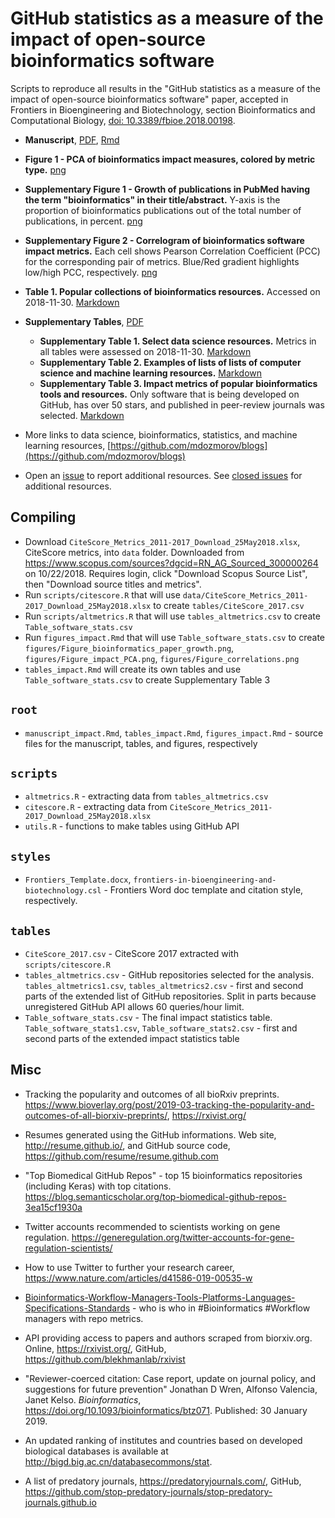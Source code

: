 # GitHub statistics as a measure of the impact of open-source bioinformatics software

Scripts to reproduce all results in the "GitHub statistics as a measure of the impact of open-source bioinformatics software" paper, accepted in Frontiers in Bioengineering and Biotechnology, section Bioinformatics and Computational Biology, [doi: 10.3389/fbioe.2018.00198](https://www.frontiersin.org/articles/10.3389/fbioe.2018.00198/abstract).

- **Manuscript**, [PDF](manuscript.pdf), [Rmd](manuscript_impact.Rmd)
- **Figure 1 - PCA of bioinformatics impact measures, colored by metric type.** [png](figures/Figure_impact_PCA.png)
- **Supplementary Figure 1 - Growth of publications in PubMed having the term "bioinformatics" in their title/abstract.** Y-axis is the proportion of bioinformatics publications out of the total number of publications, in percent. [png](figures/Figure_bioinformatics_paper_growth.png)
- **Supplementary Figure 2 - Correlogram of bioinformatics software impact metrics.** Each cell shows Pearson Correlation Coefficient (PCC) for the corresponding pair of metrics. Blue/Red gradient highlights low/high PCC, respectively. [png](figures/Figure_correlations.png)
- **Table 1. Popular collections of bioinformatics resources.** Accessed on 2018-11-30. [Markdown](tables/table_1.md)
- **Supplementary Tables**, [PDF](supplementary_tables.pdf)
    - **Supplementary Table 1. Select data science resources.** Metrics in all tables were assessed on 2018-11-30. [Markdown](tables/table_s1.md)
    - **Supplementary Table 2. Examples of lists of lists of computer science and machine learning resources.** [Markdown](tables/table_s2.md)
    - **Supplementary Table 3. Impact metrics of popular bioinformatics tools and resources.** Only software that is being developed on GitHub, has over 50 stars, and published in peer-review journals was selected. [Markdown](tables/table_s3.md)

- More links to data science, bioinformatics, statistics, and machine learning resources, [https://github.com/mdozmorov/blogs](https://github.com/mdozmorov/blogs)

- Open an [issue](https://github.com/mdozmorov/bioinformatics-impact/issues) to report additional resources. See [closed issues](https://github.com/mdozmorov/bioinformatics-impact/issues?q=is%3Aissue+is%3Aclosed) for additional resources.

## Compiling

- Download `CiteScore_Metrics_2011-2017_Download_25May2018.xlsx`, CiteScore metrics, into `data` folder. Downloaded from https://www.scopus.com/sources?dgcid=RN_AG_Sourced_300000264 on 10/22/2018. Requires login, click "Download Scopus Source List", then "Download source titles and metrics".
- Run `scripts/citescore.R` that will use `data/CiteScore_Metrics_2011-2017_Download_25May2018.xlsx` to create `tables/CiteScore_2017.csv` 
- Run `scripts/altmetrics.R` that will use `tables_altmetrics.csv` to create `Table_software_stats.csv`
- Run `figures_impact.Rmd` that will use `Table_software_stats.csv` to create `figures/Figure_bioinformatics_paper_growth.png`, `figures/Figure_impact_PCA.png`, `figures/Figure_correlations.png`
- `tables_impact.Rmd` will create its own tables and use `Table_software_stats.csv` to create Supplementary Table 3

## `root`

- `manuscript_impact.Rmd`, `tables_impact.Rmd`, `figures_impact.Rmd` - source files for the manuscript, tables, and figures, respectively

## `scripts`

- `altmetrics.R` - extracting data from `tables_altmetrics.csv`
- `citescore.R` - extracting data from `CiteScore_Metrics_2011-2017_Download_25May2018.xlsx` 
- `utils.R` - functions to make tables using GitHub API

## `styles`

- `Frontiers_Template.docx`, `frontiers-in-bioengineering-and-biotechnology.csl` - Frontiers Word doc template and citation style, respectively.

## `tables`

- `CiteScore_2017.csv` - CiteScore 2017 extracted with `scripts/citescore.R`
- `tables_altmetrics.csv` - GitHub repositories selected for the analysis. `tables_altmetrics1.csv`, `tables_altmetrics2.csv` - first and second parts of the extended list of GitHub repositories. Split in parts because unregistered GitHub API allows 60 queries/hour limit.
- `Table_software_stats.csv` - The final impact statistics table. `Table_software_stats1.csv`, `Table_software_stats2.csv` - first and second parts of the extended impact statistics table

## Misc

- Tracking the popularity and outcomes of all bioRxiv preprints. https://www.bioverlay.org/post/2019-03-tracking-the-popularity-and-outcomes-of-all-biorxiv-preprints/, https://rxivist.org/

- Resumes generated using the GitHub informations. Web site, http://resume.github.io/, and GitHub source code, https://github.com/resume/resume.github.com

- "Top Biomedical GitHub Repos" - top 15 bioinformatics repositories (including Keras) with top citations. https://blog.semanticscholar.org/top-biomedical-github-repos-3ea15cf1930a

- Twitter accounts recommended to scientists working on gene regulation. https://generegulation.org/twitter-accounts-for-gene-regulation-scientists/

- How to use Twitter to further your research career, https://www.nature.com/articles/d41586-019-00535-w

- [Bioinformatics-Workflow-Managers-Tools-Platforms-Languages-Specifications-Standards](https://docs.google.com/spreadsheets/d/1plkAsT_S3CzSeb7ivxyjRnHyrK3JclUCXeUMf_azraY/edit#gid=0) - who is who in #Bioinformatics #Workflow managers with repo metrics.

- API providing access to papers and authors scraped from biorxiv.org. Online, https://rxivist.org/, GitHub, https://github.com/blekhmanlab/rxivist

- "Reviewer-coerced citation: Case report, update on journal policy, and suggestions for future prevention" Jonathan D Wren,  Alfonso Valencia,  Janet Kelso. _Bioinformatics_, https://doi.org/10.1093/bioinformatics/btz071. Published: 30 January 2019.

- An updated ranking of institutes and countries based on developed biological databases is available at http://bigd.big.ac.cn/databasecommons/stat.

- A list of predatory journals, https://predatoryjournals.com/, GitHub, https://github.com/stop-predatory-journals/stop-predatory-journals.github.io
